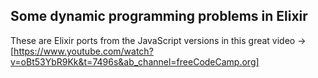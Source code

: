 ## Some dynamic programming problems in Elixir
These are Elixir ports from the JavaScript versions in this great video -> [https://www.youtube.com/watch?v=oBt53YbR9Kk&t=7496s&ab_channel=freeCodeCamp.org]
